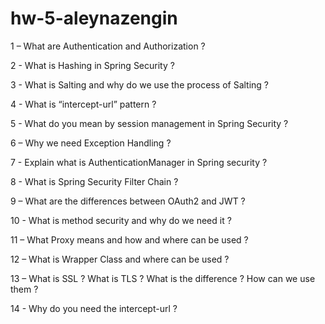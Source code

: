 # hw-5-aleynazengin
1 – What are Authentication and Authorization ?

2 - What is Hashing in Spring Security ?

3 - What is Salting and why do we use the process of Salting ?

4 - What is “intercept-url” pattern ?

5 - What do you mean by session management in Spring Security ?

6 – Why we need Exception Handling ?

7 - Explain what is AuthenticationManager in Spring security ?

8 - What is Spring Security Filter Chain ?

9 – What are the differences between OAuth2 and  JWT ?

10 - What is method security and why do we need it ?

11 – What Proxy means and how and where can be used ?

12 – What is Wrapper Class and where can be used ?

13 – What is SSL ? What is TLS ? What is the difference ? How can we use them ?

14 - Why do you need the intercept-url ?
